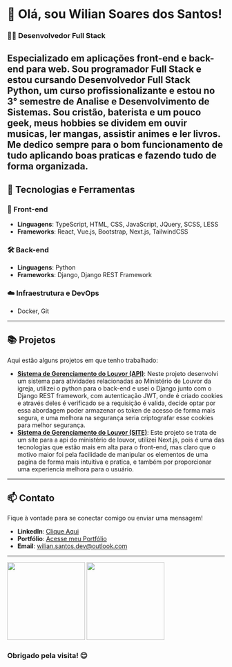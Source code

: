 # 👋 Olá, sou Wilian Soares dos Santos!

### 👨‍💻 Desenvolvedor Full Stack

Especializado em aplicações front-end e back-end para web.
Sou programador Full Stack e estou cursando Desenvolvedor Full Stack Python, um curso profissionalizante e estou no 3° semestre de Analise e Desenvolvimento de Sistemas. Sou cristão, baterista e um pouco geek, meus hobbies se dividem em ouvir musicas, ler mangas, assistir animes e ler livros. Me dedico sempre para o bom funcionamento de tudo aplicando boas praticas e fazendo tudo de forma organizada.
---

## 🔧 Tecnologias e Ferramentas

### 🚀 Front-end
- **Linguagens**: TypeScript, HTML, CSS, JavaScript, JQuery, SCSS, LESS
- **Frameworks**: React, Vue.js, Bootstrap, Next.js, TailwindCSS
<!-- 
- **Bibliotecas**: Redux, Tailwind CSS, Bootstrap -->

### 🛠 Back-end
- **Linguagens**: Python
- **Frameworks**:  Django, Django REST Framework
<!-- - **Banco de Dados**: MySQL, PostgreSQL, MongoDB -->

### ☁️ Infraestrutura e DevOps
- Docker, Git
---

<!-- ## 📈 Experiência Profissional

Não tenho experiência profissional em Tecnologia da Informação, mas tenho projetos desenvolvidos que podem apresentar um pouco do que sei. Mas tenho experiência em outras empresas que moldou um pouco do profissional que sou hoje, meu comprometimento, dedicação e seriedade são pontos a ser destacado.
- Desenvolvimento de APIs RESTful e GraphQL
- Integração de sistemas de autenticação, pagamento e outros serviços
- Testes unitários e integração contínua para garantir a qualidade do código

--- -->

## 📚 Projetos

Aqui estão alguns projetos em que tenho trabalhado:
- **[Sistema de Gerenciamento do Louvor (API)](https://github.com/WilianSantos/api-gerenc-louvor.git)**: Neste projeto desenvolvi um sistema para atividades relacionadas ao
            Ministério de Louvor da igreja, utilizei o python para o back-end e
            usei o Django junto com o Django REST framework, com autenticação
            JWT, onde é criado cookies e através deles é verificado se a
            requisição é valida, decide optar por essa abordagem poder armazenar
            os token de acesso de forma mais segura, e uma melhora na segurança
            seria criptografar esse cookies para melhor segurança.
- **[Sistema de Gerenciamento do Louvor (SITE)](https://github.com/WilianSantos/nextjs_worship-site.git)**: Este projeto se trata de um site para a api do ministério de louvor,
            utilizei Next.js, pois é uma das tecnologias que estão mais em alta
            para o front-end, mas claro que o motivo maior foi pela facilidade
            de manipular os elementos de uma pagina de forma mais intuitiva e
            pratica, e também por proporcionar uma experiencia melhora para o
            usuário.

---

## 📫 Contato

Fique à vontade para se conectar comigo ou enviar uma mensagem! 

- **LinkedIn**: [Clique Aqui](https://www.linkedin.com/in/wilian-soares-dos-santos-115328124/)
- **Portfólio**: [Acesse meu Portfólio](https://wilian-portifolio.vercel.app/)
- **Email**: wilian.santos.dev@outlook.com

---
<img
  height="180em"
  src="https://github-readme-stats.vercel.app/api?username=WilianSantos&show_icons=true&theme=dracula&include_all_commits=true&count_private=true"
/>
<img
  height="180em"
  src="https://github-readme-stats.vercel.app/api/top-langs/?username=WilianSantos&layout=compact&langs_count=7&theme=dracula"
/>

### Obrigado pela visita! 😊
